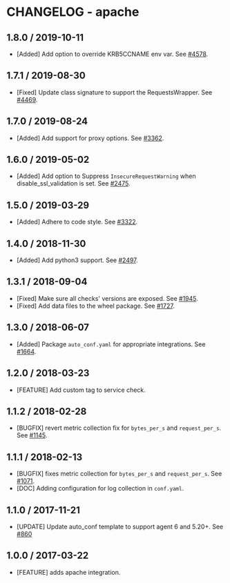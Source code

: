 # CHANGELOG - apache

## 1.8.0 / 2019-10-11

* [Added] Add option to override KRB5CCNAME env var. See [#4578](https://github.com/DataDog/integrations-core/pull/4578).

## 1.7.1 / 2019-08-30

* [Fixed] Update class signature to support the RequestsWrapper. See [#4469](https://github.com/DataDog/integrations-core/pull/4469).

## 1.7.0 / 2019-08-24

* [Added] Add support for proxy options. See [#3362](https://github.com/DataDog/integrations-core/pull/3362).

## 1.6.0 / 2019-05-02

* [Added] Add option to Suppress `InsecureRequestWarning` when disable_ssl_validation is set. See [#2475](https://github.com/DataDog/integrations-core/pull/2475).

## 1.5.0 / 2019-03-29

* [Added] Adhere to code style. See [#3322](https://github.com/DataDog/integrations-core/pull/3322).

## 1.4.0 / 2018-11-30

* [Added] Add python3 support. See [#2497][1].

## 1.3.1 / 2018-09-04

* [Fixed] Make sure all checks' versions are exposed. See [#1945][2].
* [Fixed] Add data files to the wheel package. See [#1727][3].

## 1.3.0 / 2018-06-07

* [Added] Package `auto_conf.yaml` for appropriate integrations. See [#1664][4].

## 1.2.0 / 2018-03-23

* [FEATURE] Add custom tag to service check.

## 1.1.2 / 2018-02-28

* [BUGFIX] revert metric collection fix for `bytes_per_s` and `request_per_s`. See [#1145][5].

## 1.1.1 / 2018-02-13

* [BUGFIX] fixes metric collection for `bytes_per_s` and `request_per_s`. See [#1071][6].
* [DOC] Adding configuration for log collection in `conf.yaml`.

## 1.1.0 / 2017-11-21

* [UPDATE] Update auto_conf template to support agent 6 and 5.20+. See [#860][7]

## 1.0.0 / 2017-03-22

* [FEATURE] adds apache integration.

<!--- The following link definition list is generated by PimpMyChangelog --->
[1]: https://github.com/DataDog/integrations-core/pull/2497
[2]: https://github.com/DataDog/integrations-core/pull/1945
[3]: https://github.com/DataDog/integrations-core/pull/1727
[4]: https://github.com/DataDog/integrations-core/pull/1664
[5]: https://github.com/DataDog/integrations-core/issues/1145
[6]: https://github.com/DataDog/integrations-core/issues/1071
[7]: https://github.com/DataDog/integrations-core/issues/860
